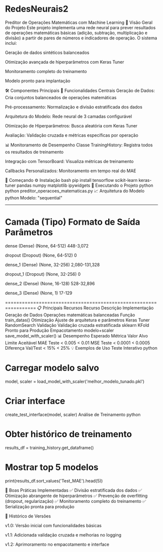 # RedesNeurais2
Preditor de Operações Matemáticas com Machine Learning
📌 Visão Geral do Projeto
Este projeto implementa uma rede neural para prever resultados de operações matemáticas básicas (adição, subtração, multiplicação e divisão) a partir de pares de números e indicadores de operação. O sistema inclui:

Geração de dados sintéticos balanceados

Otimização avançada de hiperparâmetros com Keras Tuner

Monitoramento completo do treinamento

Modelo pronto para implantação

🛠 Componentes Principais
🔧 Funcionalidades Centrais
Geração de Dados: Cria conjuntos balanceados de operações matemáticas

Pré-processamento: Normalização e divisão estratificada dos dados

Arquitetura do Modelo: Rede neural de 3 camadas configurável

Otimização de Hiperparâmetros: Busca aleatória com Keras Tuner

Avaliação: Validação cruzada e métricas específicas por operação

📊 Monitoramento de Desempenho
Classe TrainingHistory: Registra todos os resultados de treinamento

Integração com TensorBoard: Visualiza métricas de treinamento

Callbacks Personalizados: Monitoramento em tempo real do MAE

🚀 Começando
⚙️ Instalação
bash
pip install tensorflow scikit-learn keras-tuner pandas numpy matplotlib ipywidgets
🏃 Executando o Projeto
python
python preditor_operacoes_matematicas.py
📈 Arquitetura do Modelo
python
Modelo: "sequential"
_________________________________________________________________
 Camada (Tipo)               Formato de Saída         Parâmetros   
=================================================================
 dense (Dense)               (None, 64-512)           448-3,072 
                                                                 
 dropout (Dropout)           (None, 64-512)           0         
                                                                 
 dense_1 (Dense)             (None, 32-256)           2,080-131,328
                                                                 
 dropout_1 (Dropout)         (None, 32-256)           0         
                                                                 
 dense_2 (Dense)             (None, 16-128)           528-32,896
                                                                 
 dense_3 (Dense)             (None, 1)                17-129    
                                                                 
=================================================================
📋 Principais Recursos
Recurso	Descrição	Implementação
Geração de Dados	Operações matemáticas balanceadas	Função train_datas()
Otimização	Ajuste de arquitetura e parâmetros	Keras Tuner RandomSearch
Validação	Validação cruzada estratificada	sklearn KFold
Pronto para Produção	Empacotamento modelo+scaler	save_model_with_scaler()
📊 Desempenho Esperado
Métrica	Valor Alvo	Limite Aceitável
MAE Teste	< 0.005	< 0.01
MSE Teste	< 0.0001	< 0.0005
Diferença Val/Test	< 15%	< 25%
💡 Exemplos de Uso
Teste Interativo
python
# Carregar modelo salvo
model, scaler = load_model_with_scaler('melhor_modelo_tunado.pkl')

# Criar interface
create_test_interface(model, scaler)
Análise de Treinamento
python
# Obter histórico de treinamento
results_df = training_history.get_dataframe()

# Mostrar top 5 modelos

print(results_df.sort_values('Test_MAE').head(5))

🌟 Boas Práticas Implementadas
✅ Divisão estratificada dos dados
✅ Otimização abrangente de hiperparâmetros
✅ Prevenção de overfitting (dropout, regularização)
✅ Monitoramento completo do treinamento
✅ Serialização pronta para produção

📅 Histórico de Versões

v1.0: Versão inicial com funcionalidades básicas

v1.1: Adicionada validação cruzada e melhorias no logging

v1.2: Aprimoramento no empacotamento e interface                
